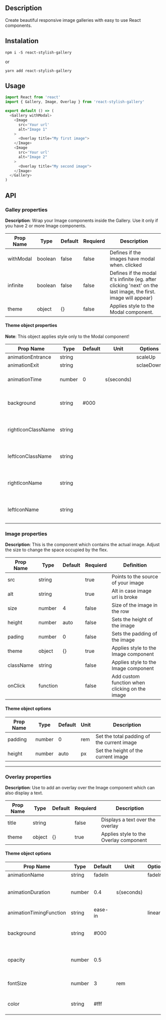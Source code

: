 ## Description

Create beautiful responsive image galleries with easy to use React components.

## Instalation

`npm i -S react-stylish-gallery`

or

`yarn add react-stylish-gallery`

## Usage

```javascript
import React from 'react'
import { Gallery, Image, Overlay } from 'react-stylish-gallery'

export default () => (
  <Gallery withModal>
    <Image
      src='Your url'
      alt="Image 1"
    >
      <Overlay title="My first image">
    </Image>
    <Image
      src='Your url'
      alt="Image 2"
    >
      <Overlay title="My second image">
    </Image>
  </Gallery>
)
```

## API

### Galley properties

**Description**: Wrap your Image components inside the Gallery. Use it only if you have 2 or more Image components.

| Prop Name | Type    | Default | Requierd | Description                                                                                                   |
|-----------|---------|---------|----------|---------------------------------------------------------------------------------------------------------------|
| withModal | boolean | false   | false    | Defines if the images have modal when. clicked                                                                 |
| infinite  | boolean | false   | false    | Defines if the modal it's infinite (eg. after clicking 'next' on the last image, the first. image will appear) |
| theme     | object  | {}      | false    | Applies style to the Modal component.    


#### Theme object properties

**Note**: This object applies style only to the Modal component!

| Prop Name          | Type   | Default | Unit       | Options                                      | Description                                |
|--------------------|--------|---------|------------|----------------------------------------------|--------------------------------------------|
| animationEntrance  | string |         |            | scaleUp | slideDown | slideRight | slideLeft | Sets the entrance animation of the modal.  |
| animationExit      | string |         |            | sclaeDown | slideDown | slide Right |        | Sets the exit animation of the modal.      |
| animationTime      | number | 0       | s(seconds) |                                              | Sets the time of the animations.           |
| background         | string | #000    |            |                                              | Sets the background of the modal.          |
| rightIconClassName | string |         |            |                                              | Sets the className of the right side icon. |
| leftIconClassName  | string |         |            |                                              | Sets the className of the left side icon.  |
| rightIconName      | string |         |            |                                              | Sets the name of right side icon.          |
| leftIconName       | string |         |            |                                              | Sets the name of the left side icon.       |

### Image properties

**Description**: This is the component which contains the actual image. Adjust the size to change the space occupied by the flex.

| Prop Name | Type   | Default   | Requierd | Definition                                   |
|-----------|--------|-----------|----------|----------------------------------------------|
| src       | string |           | true     | Points to the source of your image           |
| alt       | string |           | true     | Alt in case image url is broke               |
| size      | number | 4         | false    | Size of the image in the row                 |
| height    | number | auto      | false    | Sets the height of the image                 |
| pading    | number | 0         | false    | Sets the padding of the image                |
| theme     | object |  {}       | true     | Applies style to the Image component         |
| className | string |           | false    | Applies style to the Image component         |
| onClick   |function|           | false    | Add custom function when clicking on the image        |

#### Theme object options

| Prop Name | Type   | Default | Unit | Description                                |
|-----------|--------|---------|------|--------------------------------------------|
| padding   | number | 0       | rem  | Set the total padding of the current image |
| height    | number | auto    | px   | Set the height of the current image        |

----------

### Overlay properties

**Description**: Use to add an overlay over the Image component which can also display a text.

| Prop Name | Type   | Default   | Requierd | Description                            |
|-----------|--------|-----------|----------|----------------------------------------|
| title     | string |  | false    | Displays a text over the overlay       |
| theme     | object | {}        | true     | Applies style to the Overlay component |


#### Theme object options

| Prop Name               | Type   | Default | Unit       | Options                                                                  | Description                                         |
|-------------------------|--------|---------|------------|--------------------------------------------------------------------------|-----------------------------------------------------|
| animationName           | string | fadeIn  |            | fadeIn | slideDown | slideUp | slideLeft | slideRight                    | Defines the overlay animation                       |
| animationDuration       | number | 0.4     | s(seconds) |                                                                          | Sets the duration of the animation                  |
| animationTimingFunction | string | ease-in |            | linear | ease | ease-in | ease-out | ease-in-out | step-start | step-end | Sets the animation timing function of the animation |
| background              | string | #000    |            |                                                                          | Sets the background of the overlay                  |
| opacity                 | number | 0.5     |            |                                                                          | Sets the opacity of the background                  |
| fontSize                | number | 3       | rem        |                                                                          | Sets the font size of the title                     |
| color                   | string | #fff    |            |                                                                          | Sets the color of the title                         |
